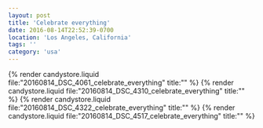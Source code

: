 ```yaml
---
layout: post
title: 'Celebrate everything'
date: 2016-08-14T22:52:39-0700
location: 'Los Angeles, California'
tags: ''
category: 'usa'
---
```


{% render candystore.liquid file:"20160814_DSC_4061_celebrate_everything" title:"" %}
{% render candystore.liquid file:"20160814_DSC_4310_celebrate_everything" title:"" %}
{% render candystore.liquid file:"20160814_DSC_4322_celebrate_everything" title:"" %}
{% render candystore.liquid file:"20160814_DSC_4517_celebrate_everything" title:"" %}
